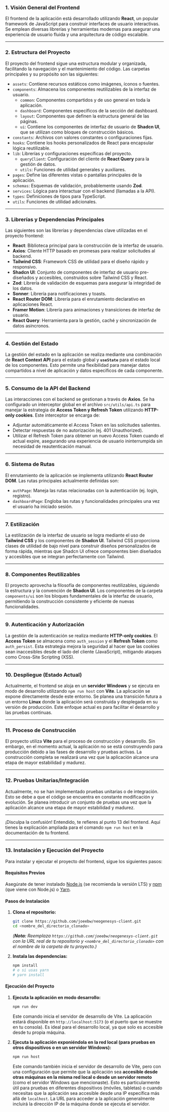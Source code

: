 ### 1\. Visión General del Frontend

El frontend de la aplicación está desarrollado utilizando **React**, un popular framework de JavaScript para construir interfaces de usuario interactivas. Se emplean diversas librerías y herramientas modernas para asegurar una experiencia de usuario fluida y una arquitectura de código escalable.

-----

### 2\. Estructura del Proyecto

El proyecto del frontend sigue una estructura modular y organizada, facilitando la navegación y el mantenimiento del código. Las carpetas principales y su propósito son las siguientes:

  * `assets`: Contiene recursos estáticos como imágenes, íconos o fuentes.
  * `components`: Almacena los componentes reutilizables de la interfaz de usuario.
      * `common`: Componentes compartidos y de uso general en toda la aplicación.
      * `dashboard`: Componentes específicos de la sección del dashboard.
      * `layout`: Componentes que definen la estructura general de las páginas.
      * `ui`: Contiene los componentes de interfaz de usuario de **Shadcn UI**, que se utilizan como bloques de construcción básicos.
  * `constants`: Archivos con valores constantes o configuraciones fijas.
  * `hooks`: Contiene los hooks personalizados de React para encapsular lógica reutilizable.
  * `lib`: Librerías y configuraciones específicas del proyecto.
      * `queryClient`: Configuración del cliente de **React Query** para la gestión de datos.
      * `utils`: Funciones de utilidad generales y auxiliares.
  * `pages`: Define las diferentes vistas o pantallas principales de la aplicación.
  * `schemas`: Esquemas de validación, probablemente usando **Zod**.
  * `services`: Lógica para interactuar con el backend (llamadas a la API).
  * `types`: Definiciones de tipos para TypeScript.
  * `utils`: Funciones de utilidad adicionales.

-----

### 3\. Librerías y Dependencias Principales

Las siguientes son las librerías y dependencias clave utilizadas en el proyecto frontend:

  * **React**: Biblioteca principal para la construcción de la interfaz de usuario.
  * **Axios**: Cliente HTTP basado en promesas para realizar solicitudes al backend.
  * **Tailwind CSS**: Framework CSS de utilidad para el diseño rápido y responsivo.
  * **Shadcn UI**: Conjunto de componentes de interfaz de usuario pre-diseñados y accesibles, construidos sobre Tailwind CSS y React.
  * **Zod**: Librería de validación de esquemas para asegurar la integridad de los datos.
  * **Sonner**: Librería para notificaciones y toasts.
  * **React Router DOM**: Librería para el enrutamiento declarativo en aplicaciones React.
  * **Framer Motion**: Librería para animaciones y transiciones de interfaz de usuario.
  * **React Query**: Herramienta para la gestión, caché y sincronización de datos asíncronos.

-----

### 4\. Gestión del Estado

La gestión del estado en la aplicación se realiza mediante una combinación de **React Context API** para el estado global y **`useState`** para el estado local de los componentes. Esto permite una flexibilidad para manejar datos compartidos a nivel de aplicación y datos específicos de cada componente.

-----

### 5\. Consumo de la API del Backend

Las interacciones con el backend se gestionan a través de **Axios**. Se ha configurado un interceptor global en el archivo `src/utils/api.ts` para manejar la estrategia de **Access Token y Refresh Token** utilizando **HTTP-only cookies**. Este interceptor se encarga de:

  * Adjuntar automáticamente el Access Token en las solicitudes salientes.
  * Detectar respuestas de no autorización (ej. 401 Unauthorized).
  * Utilizar el Refresh Token para obtener un nuevo Access Token cuando el actual expire, asegurando una experiencia de usuario ininterrumpida sin necesidad de reautenticación manual.

-----

### 6\. Sistema de Rutas

El enrutamiento de la aplicación se implementa utilizando **React Router DOM**. Las rutas principales actualmente definidas son:

  * `authPage`: Maneja las rutas relacionadas con la autenticación (ej. login, registro).
  * `dashboardPage`: Engloba las rutas y funcionalidades principales una vez el usuario ha iniciado sesión.

-----

### 7\. Estilización

La estilización de la interfaz de usuario se logra mediante el uso de **Tailwind CSS** y los componentes de **Shadcn UI**. Tailwind CSS proporciona clases de utilidad de bajo nivel para construir diseños personalizados de forma rápida, mientras que Shadcn UI ofrece componentes bien diseñados y accesibles que se integran perfectamente con Tailwind.

-----

### 8\. Componentes Reutilizables

El proyecto aprovecha la filosofía de componentes reutilizables, siguiendo la estructura y la convención de **Shadcn UI**. Los componentes de la carpeta `components/ui` son los bloques fundamentales de la interfaz de usuario, permitiendo la construcción consistente y eficiente de nuevas funcionalidades.

-----

### 9\. Autenticación y Autorización

La gestión de la autenticación se realiza mediante **HTTP-only cookies**. El **Access Token** se almacena como `auth_session` y el **Refresh Token** como `auth_persist`. Esta estrategia mejora la seguridad al hacer que las cookies sean inaccesibles desde el lado del cliente (JavaScript), mitigando ataques como Cross-Site Scripting (XSS).

-----

### 10\. Despliegue (Estado Actual)

Actualmente, el frontend se aloja en un **servidor Windows** y se ejecuta en modo de desarrollo utilizando `npm run host` con **Vite**. La aplicación se expone directamente desde este entorno. Se planea una transición futura a un entorno **Linux** donde la aplicación será construida y desplegada en su versión de producción. Este enfoque actual es para facilitar el desarrollo y las pruebas continuas.

-----

### 11\. Proceso de Construcción

El proyecto utiliza **Vite** para el proceso de construcción y desarrollo. Sin embargo, en el momento actual, la aplicación no se está construyendo para producción debido a las fases de desarrollo y pruebas activas. La construcción completa se realizará una vez que la aplicación alcance una etapa de mayor estabilidad y madurez.

-----

### 12\. Pruebas Unitarias/Integración

Actualmente, no se han implementado pruebas unitarias o de integración. Esto se debe a que el código se encuentra en constante modificación y evolución. Se planea introducir un conjunto de pruebas una vez que la aplicación alcance una etapa de mayor estabilidad y madurez.

-----

¡Disculpa la confusión\! Entendido, te refieres al punto 13 del frontend. Aquí tienes la explicación ampliada para el comando `npm run host` en la documentación de tu frontend.

-----

### 13\. Instalación y Ejecución del Proyecto

Para instalar y ejecutar el proyecto del frontend, sigue los siguientes pasos:

#### Requisitos Previos

Asegúrate de tener instalado [Node.js](https://nodejs.org/) (se recomienda la versión LTS) y [npm](https://www.npmjs.com/) (que viene con Node.js) o [Yarn](https://yarnpkg.com/).

#### Pasos de Instalación

1.  **Clona el repositorio:**

    ```bash
    git clone https://github.com/joeebw/neogenesys-client.git
    cd <nombre_del_directorio_clonado>
    ```

    *(**Nota:** Reemplaza `https://github.com/joeebw/neogenesys-client.git` con la URL real de tu repositorio y `<nombre_del_directorio_clonado>` con el nombre de la carpeta de tu proyecto.)*

2.  **Instala las dependencias:**

    ```bash
    npm install
    # o si usas yarn
    # yarn install
    ```

#### Ejecución del Proyecto

1.  **Ejecuta la aplicación en modo desarrollo:**

    ```bash
    npm run dev
    ```

    Este comando inicia el servidor de desarrollo de Vite. La aplicación estará disponible en `http://localhost:5173` (o el puerto que se muestre en tu consola). Es ideal para el desarrollo local, ya que solo es accesible desde tu propia máquina.

2.  **Ejecuta la aplicación exponiéndola en la red local (para pruebas en otros dispositivos o en un servidor Windows):**

    ```bash
    npm run host
    ```

    Este comando también inicia el servidor de desarrollo de Vite, pero con una configuración que permite que la aplicación sea **accesible desde otras máquinas en la misma red local o desde un servidor remoto** (como el servidor Windows que mencionaste). Esto es particularmente útil para pruebas en diferentes dispositivos (móviles, tabletas) o cuando necesitas que la aplicación sea accesible desde una IP específica más allá de `localhost`. La URL para acceder a la aplicación generalmente incluirá la dirección IP de la máquina donde se ejecuta el servidor.
